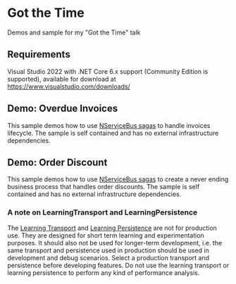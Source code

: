 # Got the Time

Demos and sample for my "Got the Time" talk

## Requirements

Visual Studio 2022 with .NET Core 6.x support (Community Edition is supported), available for download at https://www.visualstudio.com/downloads/

## Demo: Overdue Invoices

This sample demos how to use [NServiceBus sagas](https://docs.particular.net/nservicebus/sagas/) to handle invoices lifecycle. The sample is self contained and has no external infrastructure dependencies.

## Demo: Order Discount

This sample demos how to use [NServiceBus sagas](https://docs.particular.net/nservicebus/sagas/) to create a never ending business process that handles order discounts. The sample is self contained and has no external infrastructure dependencies.

### A note on LearningTransport and LearningPersistence

The [Learning Transport](https://docs.particular.net/transports/learning/) and [Learning Persistence](https://docs.particular.net/persistence/learning/) are not for production use. They are designed for short term learning and experimentation purposes. It should also not be used for longer-term development, i.e. the same transport and persistence used in production should be used in development and debug scenarios. Select a production transport and persistence before developing features. Do not use the learning transport or learning persistence to perform any kind of performance analysis.
